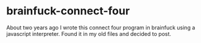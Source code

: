 # brainfuck-connect-four
About two years ago I wrote this connect four program in brainfuck using a javascript interpreter. Found it in my old files and decided to post.
